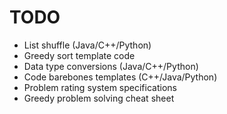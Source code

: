 # TODO

- List shuffle (Java/C++/Python)
- Greedy sort template code
- Data type conversions (Java/C++/Python)
- Code barebones templates (C++/Java/Python)
- Problem rating system specifications
- Greedy problem solving cheat sheet